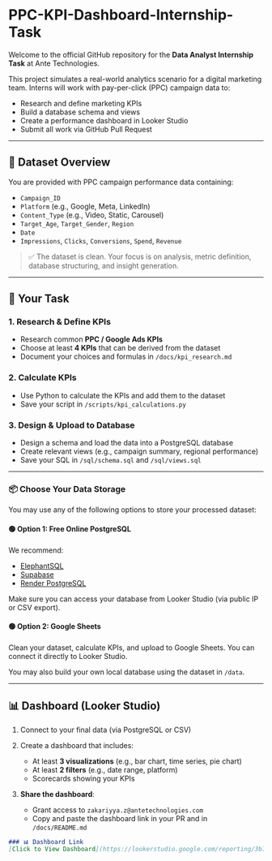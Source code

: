 # PPC-KPI-Dashboard-Internship-Task

Welcome to the official GitHub repository for the **Data Analyst Internship Task** at Ante Technologies.

This project simulates a real-world analytics scenario for a digital marketing team. Interns will work with pay-per-click (PPC) campaign data to:

- Research and define marketing KPIs
- Build a database schema and views
- Create a performance dashboard in Looker Studio
- Submit all work via GitHub Pull Request

---

## 📁 Dataset Overview

You are provided with PPC campaign performance data containing:

- `Campaign_ID`
- `Platform` (e.g., Google, Meta, LinkedIn)
- `Content_Type` (e.g., Video, Static, Carousel)
- `Target_Age`, `Target_Gender`, `Region`
- `Date`
- `Impressions`, `Clicks`, `Conversions`, `Spend`, `Revenue`

> ✅ The dataset is clean. Your focus is on analysis, metric definition, database structuring, and insight generation.

---

## 🎯 Your Task

### 1. Research & Define KPIs
- Research common **PPC / Google Ads KPIs**
- Choose at least **4 KPIs** that can be derived from the dataset
- Document your choices and formulas in `/docs/kpi_research.md`

### 2. Calculate KPIs
- Use Python to calculate the KPIs and add them to the dataset
- Save your script in `/scripts/kpi_calculations.py`

### 3. Design & Upload to Database
- Design a schema and load the data into a PostgreSQL database
- Create relevant views (e.g., campaign summary, regional performance)
- Save your SQL in `/sql/schema.sql` and `/sql/views.sql`

---

### 📦 Choose Your Data Storage

You may use any of the following options to store your processed dataset:

#### 🟢 Option 1: Free Online PostgreSQL
We recommend:
- [ElephantSQL](https://www.elephantsql.com/)
- [Supabase](https://supabase.com/)
- [Render PostgreSQL](https://render.com/)

Make sure you can access your database from Looker Studio (via public IP or CSV export).

#### 🟢 Option 2: Google Sheets
Clean your dataset, calculate KPIs, and upload to Google Sheets. You can connect it directly to Looker Studio.

You may also build your own local database using the dataset in `/data`.

---

## 📊 Dashboard (Looker Studio)

1. Connect to your final data (via PostgreSQL or CSV)
2. Create a dashboard that includes:
   - At least **3 visualizations** (e.g., bar chart, time series, pie chart)
   - At least **2 filters** (e.g., date range, platform)
   - Scorecards showing your KPIs

3. **Share the dashboard**:
   - Grant access to `zakariyya.z@antetechnologies.com`
   - Copy and paste the dashboard link in your PR and in `/docs/README.md`

```markdown
### 📊 Dashboard Link
[Click to View Dashboard](https://lookerstudio.google.com/reporting/3b7189e1-bbbd-4737-be9f-94d8ab47c3d0)
